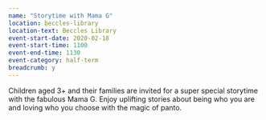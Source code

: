 ```yaml
---
name: "Storytime with Mama G"
location: beccles-library
location-text: Beccles Library
event-start-date: 2020-02-18
event-start-time: 1100
event-end-time: 1130
event-category: half-term
breadcrumb: y
---
```


Children aged 3+ and their families are invited for a super special storytime with the fabulous Mama G. Enjoy uplifting stories about being who you are and loving who you choose with the magic of panto.

